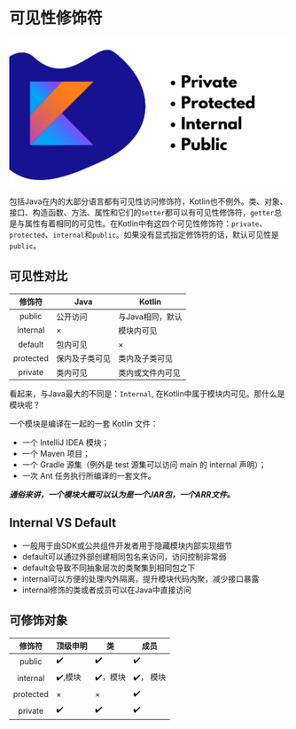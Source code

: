 # 可见性修饰符

![kotlin-visibity](../../images/basic/kotlin-visiblity.jpg)

包括Java在内的大部分语言都有可见性访问修饰符，Kotlin也不例外。类、对象、接口、构造函数、方法、属性和它们的`setter`都可以有可见性修饰符，`getter`总是与属性有着相同的可见性。在Kotlin中有这四个可见性修饰符：`private`、 `protected`、`internal`和`public`。如果没有显式指定修饰符的话，默认可见性是`public`。

## 可见性对比

| 修饰符 | Java | Kotlin |
| :---: | ---- | ------ |
| public | 公开访问 | 与Java相同，默认 |
| internal | × | 模块内可见 |
| default | 包内可见 | × |
| protected | 保内及子类可见 | 类内及子类可见 |
| private | 类内可见 | 类内或文件内可见 |

看起来，与Java最大的不同是：`Internal`, 在Kotlin中属于模块内可见。那什么是模块呢？

一个模块是编译在一起的一套 Kotlin 文件：
* 一个 IntelliJ IDEA 模块；
* 一个 Maven 项目；
* 一个 Gradle 源集（例外是 test 源集可以访问 main 的 internal 声明）；
* 一次 <kotlinc> Ant 任务执行所编译的一套文件。

***通俗来讲，一个模块大概可以认为是一个JAR包，一个ARR文件。***

##  Internal VS Default

* 一般用于由SDK或公共组件开发者用于隐藏模块内部实现细节
* default可以通过外部创建相同包名来访问，访问控制非常弱
* default会导致不同抽象层次的类聚集到相同包之下
* internal可以方便的处理内外隔离，提升模块代码内聚，减少接口暴露
* internal修饰的类或者成员可以在Java中直接访问

## 可修饰对象

| 修饰符 | 顶级申明 | 类 | 成员 |
| :---: | ---- | ------ | --- | 
| public | ✔️ | ✔️ | ✔️ |
| internal | ✔️,模块 | ✔️，模块 | ✔️， 模块 |
| protected | × | × | ✔️ |
| private | ✔️ | ✔️ | ✔️ |

